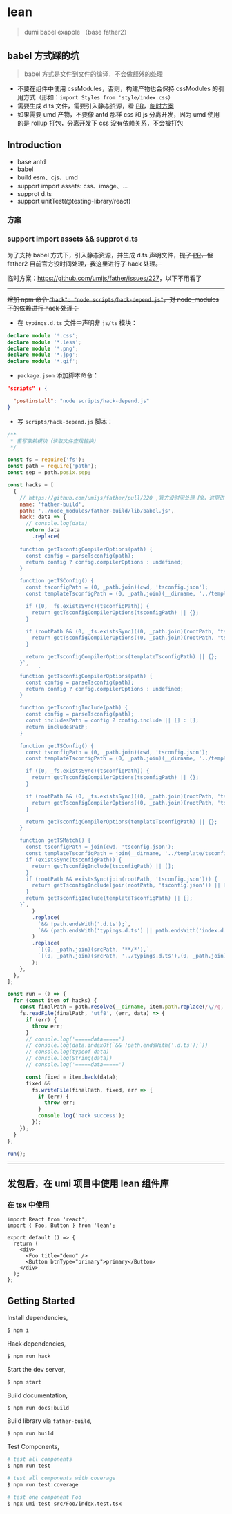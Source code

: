 # lean

> dumi babel exapple （base father2）

## babel 方式踩的坑

> babel 方式是文件到文件的编译，不会做额外的处理

- 不要在组件中使用 cssModules，否则，构建产物也会保持 cssModules 的引用方式（形如：`import Styles from 'style/index.css`）
- 需要生成 d.ts 文件，需要引入静态资源，看 ~~[PR](https://github.com/umijs/father/pull/220)~~，[临时方案](https://github.com/umijs/father/issues/227)
- 如果需要 umd 产物，不要像 antd 那样 css 和 js 分离开发，因为 umd 使用的是 rollup 打包，分离开发下 css 没有依赖关系，不会被打包

## Introduction

- base antd
- babel
- build esm、cjs、umd
- support import assets: css、image、...
- supprot d.ts
- support unitTest(@testing-library/react)

### 方案

### support import assets && supprot d.ts

为了支持 babel 方式下，引入静态资源，并生成 d.ts 声明文件，~~提了 [PR](https://github.com/umijs/father/pull/220)，但 father2 目前官方没时间处理，我这里进行了 hack 处理。~~

临时方案：<https://github.com/umijs/father/issues/227>，以下不用看了

---

~~增加 npm 命令 `"hack": "node scripts/hack-depend.js"`，对 node_modules 下的依赖进行 hack 处理：~~

- 在 `typings.d.ts` 文件中声明非 `js/ts` 模块：

```ts
declare module '*.css';
declare module '*.less';
declare module '*.png';
declare module '*.jpg';
declare module '*.gif';
```

- `package.json` 添加脚本命令：

```json
"scripts" : {

  "postinstall": "node scripts/hack-depend.js"
}
```

- 写 `scripts/hack-depend.js` 脚本：

```js
/**
 * 重写依赖模块（读取文件查找替换）
 */

const fs = require('fs');
const path = require('path');
const sep = path.posix.sep;

const hacks = [
  {
    // https://github.com/umijs/father/pull/220 ,官方没时间处理 PR，这里进行 hack 处理
    name: 'father-build',
    path: '../node_modules/father-build/lib/babel.js',
    hack: data => {
      // console.log(data)
      return data
        .replace(
          `
    function getTsconfigCompilerOptions(path) {
      const config = parseTsconfig(path);
      return config ? config.compilerOptions : undefined;
    }

    function getTSConfig() {
      const tsconfigPath = (0, _path.join)(cwd, 'tsconfig.json');
      const templateTsconfigPath = (0, _path.join)(__dirname, '../template/tsconfig.json');

      if ((0, _fs.existsSync)(tsconfigPath)) {
        return getTsconfigCompilerOptions(tsconfigPath) || {};
      }

      if (rootPath && (0, _fs.existsSync)((0, _path.join)(rootPath, 'tsconfig.json'))) {
        return getTsconfigCompilerOptions((0, _path.join)(rootPath, 'tsconfig.json')) || {};
      }

      return getTsconfigCompilerOptions(templateTsconfigPath) || {};
    }`,
          `
    function getTsconfigCompilerOptions(path) {
      const config = parseTsconfig(path);
      return config ? config.compilerOptions : undefined;
    }

    function getTsconfigInclude(path) {
      const config = parseTsconfig(path);
      const includesPath = config ? config.include || [] : [];
      return includesPath;
    }

    function getTSConfig() {
      const tsconfigPath = (0, _path.join)(cwd, 'tsconfig.json');
      const templateTsconfigPath = (0, _path.join)(__dirname, '../template/tsconfig.json');

      if ((0, _fs.existsSync)(tsconfigPath)) {
        return getTsconfigCompilerOptions(tsconfigPath) || {};
      }

      if (rootPath && (0, _fs.existsSync)((0, _path.join)(rootPath, 'tsconfig.json'))) {
        return getTsconfigCompilerOptions((0, _path.join)(rootPath, 'tsconfig.json')) || {};
      }

      return getTsconfigCompilerOptions(templateTsconfigPath) || {};
    }

    function getTSMatch() {
      const tsconfigPath = join(cwd, 'tsconfig.json');
      const templateTsconfigPath = join(__dirname, '../template/tsconfig.json');
      if (existsSync(tsconfigPath)) {
        return getTsconfigInclude(tsconfigPath) || [];
      }
      if (rootPath && existsSync(join(rootPath, 'tsconfig.json'))) {
        return getTsconfigInclude(join(rootPath, 'tsconfig.json')) || [];
      }
      return getTsconfigInclude(templateTsconfigPath) || [];
    }`,
        )
        .replace(
          `&& !path.endsWith('.d.ts');`,
          `&& (path.endsWith('typings.d.ts') || path.endsWith('index.d.ts') || !path.endsWith('.d.ts'));`,
        )
        .replace(
          `[(0, _path.join)(srcPath, '**/*'),`,
          `[(0, _path.join)(srcPath, '../typings.d.ts'),(0, _path.join)(srcPath, '../index.d.ts'),(0, _path.join)(srcPath, '../typings/index.d.ts'),(0, _path.join)(srcPath, '**/*'),`,
        );
    },
  },
];

const run = () => {
  for (const item of hacks) {
    const finalPath = path.resolve(__dirname, item.path.replace(/\//g, sep));
    fs.readFile(finalPath, 'utf8', (err, data) => {
      if (err) {
        throw err;
      }
      // console.log('=====data=====')
      // console.log(data.indexOf(`&& !path.endsWith('.d.ts');`))
      // console.log(typeof data)
      // console.log(String(data))
      // console.log('=====data=====')

      const fixed = item.hack(data);
      fixed &&
        fs.writeFile(finalPath, fixed, err => {
          if (err) {
            throw err;
          }
          console.log('hack success');
        });
    });
  }
};

run();
```

---

## 发包后，在 umi 项目中使用 lean 组件库

### 在 tsx 中使用

```tsx
import React from 'react';
import { Foo, Button } from 'lean';

export default () => {
  return (
    <div>
      <Foo title="demo" />
      <Button btnType="primary">primary</Button>
    </div>
  );
};
```

## Getting Started

Install dependencies,

```bash
$ npm i
```

~~Hack dependencies,~~

```bash
$ npm run hack
```

Start the dev server,

```bash
$ npm start
```

Build documentation,

```bash
$ npm run docs:build
```

Build library via `father-build`,

```bash
$ npm run build
```

Test Components,

```bash
# test all components
$ npm run test
```

```bash
# test all components with coverage
$ npm run test:coverage
```

```bash
# test one component Foo
$ npx umi-test src/Foo/index.test.tsx
```
